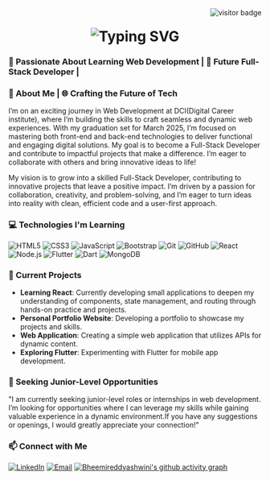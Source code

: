 
<img align="right" src="https://visitor-badge.laobi.icu/badge?page_id=bheemireddyashwini.Bheemireddashwini" alt="visitor badge"/>

<h1 align="center">
  <img src="https://readme-typing-svg.herokuapp.com?font=Righteous&size=35&center=true&vCenter=true&width=500&height=70&duration=4000&lines=Hi+There!+👋;+I'm+Ashwini+Bheemireddy!" alt="Typing SVG" />
</h1>


          
### 🌟 Passionate About Learning Web Development | 🚀 Future Full-Stack Developer |



### 👤 About Me  | 🌐 Crafting the Future of Tech

I’m on an exciting journey in Web Development at DCI(Digital Career institute), where I’m building the skills to craft seamless and dynamic web experiences. With my graduation set for March 2025, I’m focused on mastering both front-end and back-end technologies to deliver functional and engaging digital solutions.
My goal is to become a Full-Stack Developer and contribute to impactful projects that make a difference. I’m eager to collaborate with others and bring innovative ideas to life!

My vision is to grow into a skilled Full-Stack Developer, contributing to innovative projects that leave a positive impact. I’m driven by a passion for collaboration, creativity, and problem-solving, and I’m eager to turn ideas into reality with clean, efficient code and a user-first approach.


### 💻 Technologies I'm Learning

![HTML5](https://img.shields.io/badge/HTML5-E34F26?style=flat-square&logo=html5&logoColor=white)
![CSS3](https://img.shields.io/badge/CSS3-1572B6?style=flat-square&logo=css3&logoColor=white)
![JavaScript](https://img.shields.io/badge/JavaScript-F7DF1E?style=flat-square&logo=javascript&logoColor=black)
![Bootstrap](https://img.shields.io/badge/Bootstrap-563D7C?style=flat-square&logo=bootstrap&logoColor=white)
![Git](https://img.shields.io/badge/Git-F05032?style=flat-square&logo=git&logoColor=white)
![GitHub](https://img.shields.io/badge/GitHub-181717?style=flat-square&logo=github&logoColor=white)
![React](https://img.shields.io/badge/React-61DAFB?style=flat-square&logo=react&logoColor=black)
![Node.js](https://img.shields.io/badge/Node.js-339933?style=flat-square&logo=nodedotjs&logoColor=white)
![Flutter](https://img.shields.io/badge/Flutter-02569B?style=flat-square&logo=flutter&logoColor=white)
![Dart](https://img.shields.io/badge/Dart-00BFFF?style=flat-square&logo=dart&logoColor=white)
![MongoDB](https://img.shields.io/badge/MongoDB-47A248?style=flat-square&logo=mongodb&logoColor=white)

### 🚧 Current Projects
- **Learning React**: Currently developing small applications to deepen my understanding of components, state management, and routing through hands-on practice and projects.
- **Personal Portfolio Website**: Developing a portfolio to showcase my projects and skills.
- **Web Application**: Creating a simple web application that utilizes APIs for dynamic content.
- **Exploring Flutter**: Experimenting with Flutter for mobile app development.

### 🚀 Seeking Junior-Level Opportunities
"I am currently seeking junior-level roles or internships in web development. I’m looking for opportunities where I can leverage my skills while gaining valuable experience in a dynamic environment.If you have any suggestions or openings, I would greatly appreciate your connection!"


### 📫 Connect with Me

[![LinkedIn](https://img.shields.io/badge/LinkedIn-0077B5?style=flat-square&logo=linkedin&logoColor=white)](https://www.linkedin.com/in/ashwini2127/)
[![Email](https://img.shields.io/badge/Email-D14836?style=flat-square&logo=gmail&logoColor=white)](bheemireddyashwini92@gmail.com)
[![Bheemireddyashwini's github activity graph](https://github-readme-activity-graph.vercel.app/graph?username=bheemireddyashwini&theme=react-dark)](https://github.com/ashutosh00710/github-readme-activity-graph)


